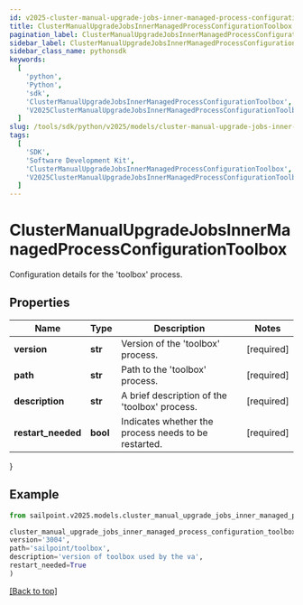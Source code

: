 ```yaml
---
id: v2025-cluster-manual-upgrade-jobs-inner-managed-process-configuration-toolbox
title: ClusterManualUpgradeJobsInnerManagedProcessConfigurationToolbox
pagination_label: ClusterManualUpgradeJobsInnerManagedProcessConfigurationToolbox
sidebar_label: ClusterManualUpgradeJobsInnerManagedProcessConfigurationToolbox
sidebar_class_name: pythonsdk
keywords:
  [
    'python',
    'Python',
    'sdk',
    'ClusterManualUpgradeJobsInnerManagedProcessConfigurationToolbox',
    'V2025ClusterManualUpgradeJobsInnerManagedProcessConfigurationToolbox',
  ]
slug: /tools/sdk/python/v2025/models/cluster-manual-upgrade-jobs-inner-managed-process-configuration-toolbox
tags:
  [
    'SDK',
    'Software Development Kit',
    'ClusterManualUpgradeJobsInnerManagedProcessConfigurationToolbox',
    'V2025ClusterManualUpgradeJobsInnerManagedProcessConfigurationToolbox',
  ]
---
```


# ClusterManualUpgradeJobsInnerManagedProcessConfigurationToolbox

Configuration details for the 'toolbox' process.

## Properties

| Name | Type | Description | Notes |
| --- | --- | --- | --- |
| **version** | **str** | Version of the 'toolbox' process. | [required] |
| **path** | **str** | Path to the 'toolbox' process. | [required] |
| **description** | **str** | A brief description of the 'toolbox' process. | [required] |
| **restart_needed** | **bool** | Indicates whether the process needs to be restarted. | [required] |

}

## Example

```python
from sailpoint.v2025.models.cluster_manual_upgrade_jobs_inner_managed_process_configuration_toolbox import ClusterManualUpgradeJobsInnerManagedProcessConfigurationToolbox

cluster_manual_upgrade_jobs_inner_managed_process_configuration_toolbox = ClusterManualUpgradeJobsInnerManagedProcessConfigurationToolbox(
version='3004',
path='sailpoint/toolbox',
description='version of toolbox used by the va',
restart_needed=True
)

```

[[Back to top]](#)
